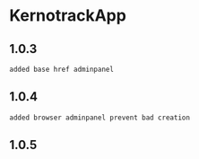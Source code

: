 # KernotrackApp

##  1.0.3
    added base href adminpanel
##  1.0.4
    added browser adminpanel prevent bad creation
##  1.0.5
